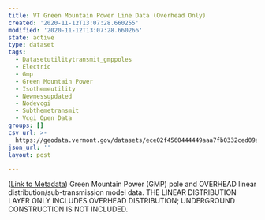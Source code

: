 ```yaml
---
title: VT Green Mountain Power Line Data (Overhead Only)
created: '2020-11-12T13:07:28.660255'
modified: '2020-11-12T13:07:28.660266'
state: active
type: dataset
tags:
  - Datasetutilitytransmit_gmppoles
  - Electric
  - Gmp
  - Green Mountain Power
  - Isothemeutility
  - Newnessupdated
  - Nodevcgi
  - Subthemetransmit
  - Vcgi Open Data
groups: []
csv_url: >-
  https://geodata.vermont.gov/datasets/ece02f4560444449aaa7fb0332ced09a_77.csv?outSR=%7B%22latestWkid%22%3A32145%2C%22wkid%22%3A32145%7D
json_url: ''
layout: post

---
```

(<a href='https://maps.vcgi.vermont.gov/gisdata/metadata/UtilityTransmit_GMPPOLES.htm' rel='nofollow ugc' target='_blank'>Link to Metadata</a>) Green Mountain Power (GMP) pole and OVERHEAD linear distribution/sub-transmission model data. THE LINEAR DISTRIBUTION LAYER ONLY INCLUDES OVERHEAD DISTRIBUTION; UNDERGROUND CONSTRUCTION IS NOT INCLUDED.
